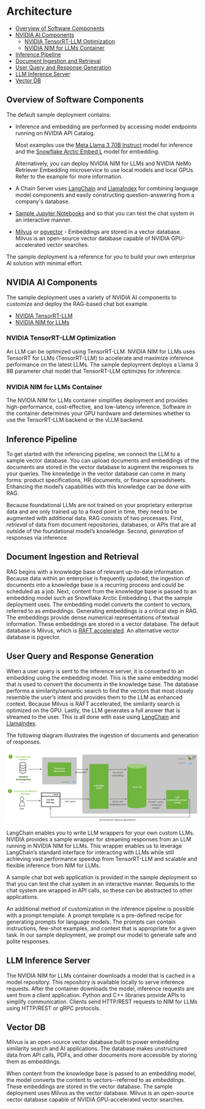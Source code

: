 <!--
  SPDX-FileCopyrightText: Copyright (c) 2023 NVIDIA CORPORATION & AFFILIATES. All rights reserved.
  SPDX-License-Identifier: Apache-2.0
-->

# Architecture

<!-- TOC -->

* [Overview of Software Components](#overview-of-software-components)
* [NVIDIA AI Components](#nvidia-ai-components)
    * [NVIDIA TensorRT-LLM Optimization](#nvidia-tensorrt-llm-optimization)
    * [NVIDIA NIM for LLMs Container](#nvidia-nim-for-llms-container)
* [Inference Pipeline](#inference-pipeline)
* [Document Ingestion and Retrieval](#document-ingestion-and-retrieval)
* [User Query and Response Generation](#user-query-and-response-generation)
* [LLM Inference Server](#llm-inference-server)
* [Vector DB](#vector-db)

<!-- /TOC -->


## Overview of Software Components

The default sample deployment contains:

- Inference and embedding are performed by accessing model endpoints running on NVIDIA API Catalog.

  Most examples use the [Meta Llama 3 70B Instruct](https://build.ngc.nvidia.com/meta/llama3-70b) model
  for inference and the [Snowflake Arctic Embed L](https://build.ngc.nvidia.com/snowflake/arctic-embed-l)
  model for embedding.

  Alternatively, you can deploy NVIDIA NIM for LLMs and NVIDIA NeMo Retriever Embedding microservice
  to use local models and local GPUs.
  Refer to the [](nim-llms.md) example for more information.

- A Chain Server uses [LangChain](https://github.com/langchain-ai/langchain/) and [LlamaIndex](https://www.llamaindex.ai/) for combining language model components and easily constructing question-answering from a company's database.

- [Sample Jupyter Notebooks](jupyter-server.md) and [](./frontend.md) so that you can test the chat system in an interactive manner.

- [Milvus](https://milvus.io/docs/install_standalone-docker.md) or [pgvector](https://github.com/pgvector/pgvector) - Embeddings are stored in a vector database. Milvus is an open-source vector database capable of NVIDIA GPU-accelerated vector searches.

The sample deployment is a reference for you to build your own enterprise AI solution with minimal effort.

## NVIDIA AI Components

The sample deployment uses a variety of NVIDIA AI components to customize and deploy the RAG-based chat bot example.

- [NVIDIA TensorRT-LLM](https://github.com/NVIDIA/TensorRT-LLM)
- [NVIDIA NIM for LLMs](https://docs.nvidia.com/nim/large-language-models/latest/index.html)

### NVIDIA TensorRT-LLM Optimization

An LLM can be optimized using TensorRT-LLM.
NVIDIA NIM for LLMs uses TensorRT for LLMs (TensorRT-LLM) to accelerate and maximize inference performance on the latest LLMs.
The sample deployment deploys a Llama 3 8B parameter chat model that TensorRT-LLM optimizes for inference.

### NVIDIA NIM for LLMs Container

The NVIDIA NIM for LLMs container simplifies deployment and provides high-performance, cost-effective, and low-latency inference.
Software in the container determines your GPU hardware and determines whether to use the TensorRT-LLM backend or the vLLM backend.

## Inference Pipeline

To get started with the inferencing pipeline, we connect the LLM to a sample vector database.
You can upload documents and embeddings of the documents are stored in the vector database to augment the responses to your queries.
The knowledge in the vector database can come in many forms: product specifications, HR documents, or finance spreadsheets.
Enhancing the model’s capabilities with this knowledge can be done with RAG.

Because foundational LLMs are not trained on your proprietary enterprise data and are only trained up to a fixed point in time, they need to be augmented with additional data.
RAG consists of two processes.
First, *retrieval* of data from document repositories, databases, or APIs that are all outside of the foundational model’s knowledge.
Second, *generation* of responses via inference.

## Document Ingestion and Retrieval

RAG begins with a knowledge base of relevant up-to-date information.
Because data within an enterprise is frequently updated, the ingestion of documents into a knowledge base is a recurring process and could be scheduled as a job.
Next, content from the knowledge base is passed to an embedding model such as Snowflake Arctic Embedding L that the sample deployment uses.
The embedding model converts the content to vectors, referred to as *embeddings*.
Generating embeddings is a critical step in RAG.
The embeddings provide dense numerical representations of textual information.
These embeddings are stored in a vector database.
The default database is Milvus, which is [RAFT accelerated](https://developer.nvidia.com/blog/accelerating-vector-search-using-gpu-powered-indexes-with-rapids-raft).
An alternative vector database is pgvector.

## User Query and Response Generation

When a user query is sent to the inference server, it is converted to an embedding using the embedding model.
This is the same embedding model that is used to convert the documents in the knowledge base.
The database performs a similarity/semantic search to find the vectors that most closely resemble the user’s intent and provides them to the LLM as enhanced context.
Because Milvus is RAFT accelerated, the similarity search is optimized on the GPU.
Lastly, the LLM generates a full answer that is streamed to the user.
This is all done with ease using [LangChain](https://github.com/langchain-ai/langchain/) and [LlamaIndex](https://www.llamaindex.ai).

The following diagram illustrates the ingestion of documents and generation of responses.

![Diagram](images/image2.png)

LangChain enables you to write LLM wrappers for your own custom LLMs.
NVIDIA provides a sample wrapper for streaming responses from an LLM running in NVIDIA NIM for LLMs.
This wrapper enables us to leverage LangChain’s standard interface for interacting with LLMs while still achieving vast performance speedup from TensorRT-LLM and scalable and flexible inference from NIM for LLMs.

A sample chat bot web application is provided in the sample deployment so that you can test the chat system in an interactive manner.
Requests to the chat system are wrapped in API calls, so these can be abstracted to other applications.

An additional method of customization in the inference pipeline is possible with a prompt template.
A prompt template is a pre-defined recipe for generating prompts for language models.
The prompts can contain instructions, few-shot examples, and context that is appropriate for a given task.
In our sample deployment, we prompt our model to generate safe and polite responses.


## LLM Inference Server

The NVIDIA NIM for LLMs container downloads a model that is cached in a model repository.
This repository is available locally to serve inference requests.
After the container downloads the model, inference requests are sent from a client application.
Python and C++ libraries provide APIs to simplify communication.
Clients send HTTP/REST requests to NIM for LLMs using HTTP/REST or gRPC protocols.

## Vector DB

Milvus is an open-source vector database built to power embedding similarity search and AI applications.
The database makes unstructured data from API calls, PDFs, and other documents more accessible by storing them as embeddings.

When content from the knowledge base is passed to an embedding model, the model converts the content to vectors--referred to as *embeddings*.
These embeddings are stored in the vector database.
The sample deployment uses Milvus as the vector database.
Milvus is an open-source vector database capable of NVIDIA GPU-accelerated vector searches.
